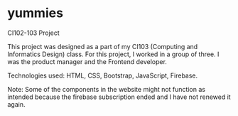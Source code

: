 # yummies

CI102-103 Project

This project was designed as a part of my CI103 (Computing and Informatics Design) class. For this project, I worked in a group of three. I was the product manager and the Frontend developer.

Technologies used: HTML, CSS, Bootstrap, JavaScript, Firebase.

Note: Some of the components in the website might not function as intended because the firebase subscription ended and I have not renewed it again.

